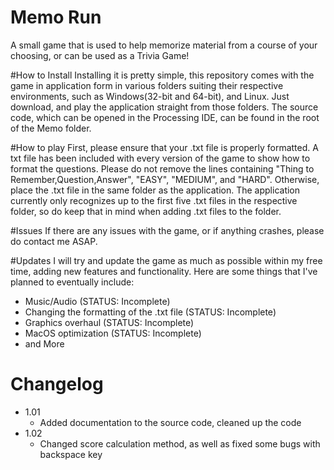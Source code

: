 # Memo Run
A small game that is used to help memorize material from a course of your choosing, or can be used as a Trivia Game!

#How to Install
Installing it is pretty simple, this repository comes with the game in application form in various folders suiting their respective environments, such as Windows(32-bit and 64-bit), and Linux.  Just download, and play the application straight from those folders.  The source code, which can be opened in the Processing IDE, can be found in the root of the Memo folder.

#How to play
First, please ensure that your .txt file is properly formatted.  A txt file has been included with every version of the game to show how to format the questions.  Please do not remove the lines containing "Thing to Remember,Question,Answer", "EASY", "MEDIUM", and "HARD".  Otherwise, place the .txt file in the same folder as the application.  The application currently only recognizes up to the first five .txt files in the respective folder, so do keep that in mind when adding .txt files to the folder.

#Issues
If there are any issues with the game, or if anything crashes, please do contact me ASAP.

#Updates
I will try and update the game as much as possible within my free time, adding new features and functionality.  Here are some things that I've planned to eventually include:
- Music/Audio (STATUS: Incomplete)
- Changing the formatting of the .txt file (STATUS: Incomplete)
- Graphics overhaul (STATUS: Incomplete)
- MacOS optimization (STATUS: Incomplete)
- and More

# Changelog
- 1.01
  - Added documentation to the source code, cleaned up the code
- 1.02
  - Changed score calculation method, as well as fixed some bugs with backspace key
